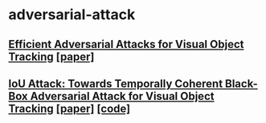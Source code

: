 # adversarial-attack
## [Efficient Adversarial Attacks for Visual Object Tracking](https://arxiv.org/abs/2008.00217v1) [[paper]](https://arxiv.org/pdf/2008.00217v1.pdf)
## [IoU Attack: Towards Temporally Coherent Black-Box Adversarial Attack for Visual Object Tracking](https://arxiv.org/abs/2103.14938) [[paper]](https://arxiv.org/pdf/2103.14938.pdf)   [[code]](https://github.com/VISION-SJTU/IoUattack)
